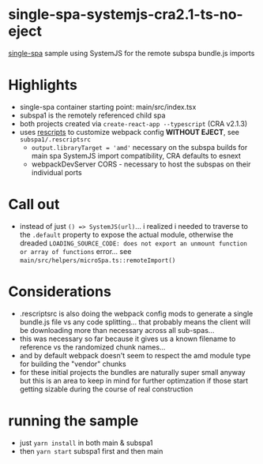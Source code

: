 # single-spa-systemjs-cra2.1-ts-no-eject
[single-spa](https://single-spa.js.org/) sample using SystemJS for the remote subspa bundle.js imports

# Highlights
- single-spa container starting point: main/src/index.tsx
- subspa1 is the remotely referenced child spa
- both projects created via `create-react-app --typescript` (CRA v2.1.3)
- uses [rescripts](https://github.com/harrysolovay/rescripts) to customize webpack config **WITHOUT EJECT**, see `subspa1/.rescriptsrc`
  - `output.libraryTarget = 'amd'` necessary on the subspa builds for main spa SystemJS import compatibility, CRA defaults to esnext
  - webpackDevServer CORS - necessary to host the subspas on their individual ports

# Call out
- instead of just `() => SystemJS(url)`... i realized i needed to traverse to the `.default` property to expose the actual module, otherwise the dreaded `LOADING_SOURCE_CODE: does not export an unmount function or array of functions` error... see `main/src/helpers/microSpa.ts::remoteImport()`

# Considerations
- .rescriptsrc is also doing the webpack config mods to generate a single bundle.js file vs any code splitting... that probably means the client will be downloading more than necessary across all sub-spas... 
- this was necessary so far because it gives us a known filename to reference vs the randomized chunk names... 
- and by default webpack doesn't seem to respect the amd module type for building the "vendor" chunks
- for these initial projects the bundles are naturally super small anyway but this is an area to keep in mind for further optimzation if those start getting sizable during the course of real construction

# running the sample
- just `yarn install` in both main & subspa1
- then `yarn start` subspa1 first and then main
